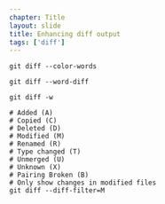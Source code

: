 ```yaml
---
chapter: Title
layout: slide
title: Enhancing diff output
tags: ['diff']
---
```


	git diff --color-words

	git diff --word-diff

	git diff -w

	# Added (A)
	# Copied (C)
	# Deleted (D)
	# Modified (M)
	# Renamed (R)
	# Type changed (T)
	# Unmerged (U)
	# Unknown (X)
	# Pairing Broken (B)
	# Only show changes in modified files
	git diff --diff-filter=M